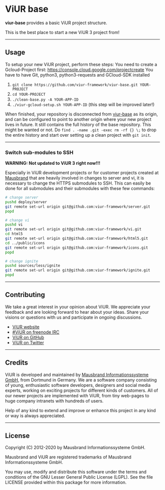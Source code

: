 # ViUR base

**viur-base** provides a basic ViUR project structure.

This is the best place to start a new ViUR 3 project from!

---

## Usage

To setup your new ViUR project, perform these steps:
You need to create a Gcloud-Project first:  https://console.cloud.google.com/projectcreate
You have to have Git, python3, python3-requests and GCloud-SDK installed


1. `git clone https://github.com/viur-framework/viur-base.git YOUR-PROJECT`
2. `cd YOUR-PROJECT`
3. `./clean-base.py -A YOUR-APP-ID`
4. `./viur-gcloud-setup.sh YOUR-APP-ID` (this step will be improved later!)


When finished, your repository is disconnected from [viur-base](https://github.com/viur-framework/viur-base) as its origin, and can be configured to point to another origin where your new project lives in future. It still contains the full history of the base repository. This might be wanted or not. Do `find . -name .git -exec rm -rf {} \;` to drop the entire history and start over setting up a clean project with `git init`.


---

### Switch sub-modules to SSH

**WARNING: Not updated to ViUR 3 right now!!!**

Especially in ViUR development projects or for customer projects created at [Mausbrand](https://www.mausbrand.de/en) that are heavily involved in changes to server and vi, it is necessary to change the HTTPS submodules to SSH. This can easily be done for all submodules and their submodules with these few commands:

```bash
# change server
pushd deploy/server
git remote set-url origin git@github.com:viur-framework/server.git
popd

# change vi
pushd vi
git remote set-url origin git@github.com:viur-framework/vi.git
cd html5
git remote set-url origin git@github.com:viur-framework/html5.git
cd ../public/icons
git remote set-url origin git@github.com:viur-framework/icons.git
popd

# change ignite
pushd sources/less/ignite
git remote set-url origin git@github.com:viur-framework/ignite.git
popd
```

---

## Contributing

We take a great interest in your opinion about ViUR. We appreciate your feedback and are looking forward to hear about your ideas. Share your visions or questions with us and participate in ongoing discussions.

- [ViUR website](https://www.viur.dev)
- [#ViUR on freenode IRC](https://webchat.freenode.net/?channels=viur)
- [ViUR on GitHub](https://github.com/viur-framework)
- [ViUR on Twitter](https://twitter.com/weloveViUR)

---

## Credits

ViUR is developed and maintained by [Mausbrand Informationssysteme GmbH](https://www.mausbrand.de/en), from Dortmund in Germany. We are a software company consisting of young, enthusiastic software developers, designers and social media experts, working on exciting projects for different kinds of customers. All of our newer projects are implemented with ViUR, from tiny web-pages to huge company intranets with hundreds of users.

Help of any kind to extend and improve or enhance this project in any kind or way is always appreciated.

---

## License

Copyright (C) 2012-2020 by Mausbrand Informationssysteme GmbH.

Mausbrand and ViUR are registered trademarks of Mausbrand Informationssysteme GmbH.

You may use, modify and distribute this software under the terms and conditions of the GNU Lesser General Public License (LGPL). See the file LICENSE provided within this package for more information.
